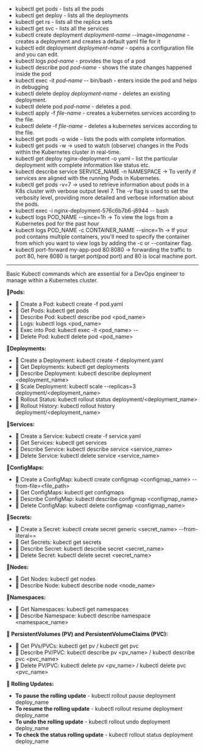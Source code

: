 - kubectl get pods - lists all the pods
- kubectl get deploy - lists all the deployments
- kubectl get rs - lists all the replica sets
- kubectl get svc - lists all the services
- kubectl create deployment *deployment-name* --image=*imagename* - creates a deployment and creates a default yaml file for it
- kubectl edit deployment *deployment-name* - opens a configuration file and you can edit.
- kubectl logs *pod-name* -  provides the logs of a pod
- kubectl describe pod *pod-name* - shows the state changes happened inside the pod
- kubectl exec -it *pod-name* -- bin/bash - enters inside the pod and helps in debugging
- kubectl delete deploy *deployment-name* - deletes an existing deployment.
- kubectl delete pod *pod-name* - deletes a pod.
- kubectl apply -f *file-name* - creates a kubernetes services according to the file.
- kubectl delete -f *file-name* - deletes a kubernetes services according to the file.
- kubectl get pods -o wide - lists the pods with complete information.
- kubectl get pods -w   -> used to watch (observe) changes in the Pods within the Kubernetes cluster in real-time.
- kubectl get deploy nginx-deployment -o yaml - list the particular deployment with complete information like status etc.
- kubectl describe service SERVICE_NAME -n NAMESPACE -> To verify if services are aligned with the running Pods in Kubernetes.
- kubectl get pods -v=7  -> used to retrieve information about pods in a K8s cluster with verbose output level 7. The -v flag is used to set the verbosity level, providing more detailed and verbose information about the pods.
- kubectl exec -i nginx-deployment-576c6b7b6-j8944 -- bash
- kubectl logs POD_NAME --since=1h  -> To view the logs from a Kubernetes pod for the past hour
-  kubectl logs POD_NAME -c CONTAINER_NAME --since=1h -> If your pod contains multiple containers, you'll need to specify the container from which you want to view logs by adding the -c or --container flag.
-  kubectl port-forward my-app-pod 80:8080 -> forwarding the traffic to port 80, here 8080 is target port(pod port) and 80 is local machine port.

**********************************************************************************************************************************************************************************************************************

Basic Kubectl commands which are essential for a DevOps engineer to manage within a Kubernetes cluster.

**💠Pods:**

- 🔸 Create a Pod: kubectl create -f pod.yaml
- 🔸 Get Pods: kubectl get pods
- 🔸 Describe Pod: kubectl describe pod <pod_name>
- 🔸 Logs: kubectl logs <pod_name>
- 🔸 Exec into Pod: kubectl exec -it <pod_name> -- <command>
- 🔸 Delete Pod: kubectl delete pod <pod_name>

**💠Deployments:**

- 🔸 Create a Deployment: kubectl create -f deployment.yaml
- 🔸 Get Deployments: kubectl get deployments
- 🔸 Describe Deployment: kubectl describe deployment <deployment_name>
- 🔸 Scale Deployment: kubectl scale --replicas=3 deployment/<deployment_name>
- 🔸 Rollout Status: kubectl rollout status deployment/<deployment_name>
- 🔸 Rollout History: kubectl rollout history deployment/<deployment_name>

**💠Services:**

- 🔸 Create a Service: kubectl create -f service.yaml
- 🔸 Get Services: kubectl get services
- 🔸 Describe Service: kubectl describe service <service_name>
- 🔸 Delete Service: kubectl delete service <service_name>

**💠ConfigMaps:**

- 🔸 Create a ConfigMap: kubectl create configmap <configmap_name> --from-file=<file_path>
- 🔸 Get ConfigMaps: kubectl get configmaps
- 🔸 Describe ConfigMap: kubectl describe configmap <configmap_name>
- 🔸 Delete ConfigMap: kubectl delete configmap <configmap_name>

**💠Secrets:**

- 🔸 Create a Secret: kubectl create secret generic <secret_name> --from-literal=<key>=<value>
- 🔸 Get Secrets: kubectl get secrets
- 🔸 Describe Secret: kubectl describe secret <secret_name>
- 🔸 Delete Secret: kubectl delete secret <secret_name>

**💠Nodes:**

- 🔸 Get Nodes: kubectl get nodes
- 🔸 Describe Node: kubectl describe node <node_name>

**💠Namespaces:**

- 🔸 Get Namespaces: kubectl get namespaces
- 🔸 Describe Namespace: kubectl describe namespace <namespace_name>

**💠 PersistentVolumes (PV) and PersistentVolumeClaims (PVC):**

- 🔸 Get PVs/PVCs: kubectl get pv / kubectl get pvc
- 🔸 Describe PV/PVC: kubectl describe pv <pv_name> / kubectl describe pvc <pvc_name>
- 🔸 Delete PV/PVC: kubectl delete pv <pv_name> / kubectl delete pvc <pvc_name>

**💠 Rolling Updates:**

- **To pause the rolling update** - kubectl rollout pause deployment deploy_name
- **To resume the rolling update** - kubectl rollout resume deployment deploy_name
- **To undo the rolling update** - kubectl rollout undo deployment deploy_name
- **To check the status rolling update** - kubectl rollout status deployment deploy_name
